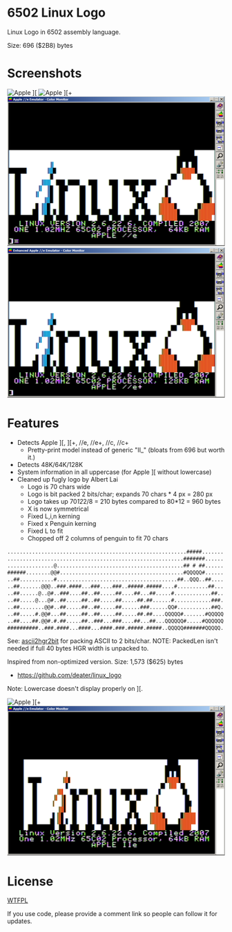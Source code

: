 
# 6502 Linux Logo

Linux Logo in 6502 assembly language.

Size: 696 ($2B8) bytes


# Screenshots

![Apple \]\[ ](pics/linux_logo_2.png)
![Apple \]\[+](pics/linux_logo_2plus.png)
![Apple //e  ](pics/linux_logo_2e.png)
![Apple //e+ ](pics/linux_logo_2eplus.png)


# Features

* Detects Apple \]\[, \]\[+, //e, //e+, //c, //c+
  * Pretty-print model instead of generic "II_" (bloats from 696 but worth it.)
* Detects 48K/64K/128K 
* System information in all uppercase (for Apple \]\[ without lowercase)
* Cleaned up fugly logo by Albert Lai
  * Logo is 70 chars wide
  * Logo is bit packed 2 bits/char; expands 70 chars * 4 px = 280 px
  * Logo takes up 70*12*2/8 = 210 bytes compared to 80*12 = 960 bytes
  * X is now symmetrical
  * Fixed L,i,n kerning
  * Fixed x Penguin kerning
  * Fixed L to fit
  * Chopped off 2 columns of penguin to fit 70 chars

```
..........................................................#####.......
.........................................................#######......
...............@.........................................## # ##......
######........@@#........................................#QQQQQ#......
..##...........#.......................................##..QQQ..##....
..##.......@@@..###.####...###....###..#####.#####....#..........##...
..##......@..@#..###....##..##.....##....##...##.....#............##..
..##.....@...@#..##.....##..##.....##.....##.##......#............###.
..##........@@#..##.....##..##.....##......###......QQ#...........##Q.
..##.....#.@@#...##.....##..##.....##.....##.##....QQQQQ#.......#QQQQQ
..##....##.@@#.#.##.....##..###...###....##...##...QQQQQQ#.....#QQQQQQ
##########..###.####...####...####.###.#####.#####..QQQQQ#######QQQQQ.
```

See: [ascii2hgr2bit](ascii2hgr2bit.c) for packing ASCII to 2 bits/char.
NOTE: PackedLen isn't needed if full 40 bytes HGR width is unpacked to.

Inspired from non-optimized version. Size: 1,573 ($625) bytes
* https://github.com/deater/linux_logo

Note: Lowercase doesn't display properly on \]\[.

![Apple \]\[+](pics/ll_6502_2plus.png)
![Apple //e  ](pics/ll_6502_2e.png)


# License

[WTFPL](http://www.wtfpl.net/)

If you use code, please provide a comment link so people can follow it for updates.

